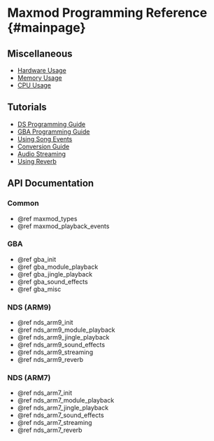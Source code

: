 Maxmod Programming Reference {#mainpage}
============================

## Miscellaneous

- [Hardware Usage](hardware_usage.md)
- [Memory Usage](memory_usage.md)
- [CPU Usage](cpu_usage.md)

## Tutorials

- [DS Programming Guide](ds_programming_guide.md)
- [GBA Programming Guide](gba_programming_guide.md)
- [Using Song Events](using_song_events.md)
- [Conversion Guide](conversion_guide.md)
- [Audio Streaming](audio_streaming.md)
- [Using Reverb](using_reverb.md)

## API Documentation

### Common

- @ref maxmod_types
- @ref maxmod_playback_events

### GBA

- @ref gba_init
- @ref gba_module_playback
- @ref gba_jingle_playback
- @ref gba_sound_effects
- @ref gba_misc

### NDS (ARM9)

- @ref nds_arm9_init
- @ref nds_arm9_module_playback
- @ref nds_arm9_jingle_playback
- @ref nds_arm9_sound_effects
- @ref nds_arm9_streaming
- @ref nds_arm9_reverb

### NDS (ARM7)

- @ref nds_arm7_init
- @ref nds_arm7_module_playback
- @ref nds_arm7_jingle_playback
- @ref nds_arm7_sound_effects
- @ref nds_arm7_streaming
- @ref nds_arm7_reverb
